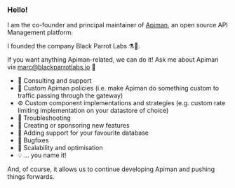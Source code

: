 ### Hello!

I am the co-founder and principal maintainer of [Apiman](https://www.github.com/apiman/apiman), an open source API Management platform.

I founded the company Black Parrot Labs ⚗️🦜.

If you want anything Apiman-related, we can do it! Ask me about Apiman via marc@blackparrotlabs.io 💬

* 💼 Consulting and support
* 👷 Custom Apiman policies (i.e. make Apiman do something custom to traffic passing through the gateway)
* ⚙️ Custom component implementations and strategies (e.g. custom rate limiting implementation on your datastore of choice)
* 🔎 Troubleshooting
* 🌱 Creating or sponsoring new features
* 💾 Adding support for your favourite database
* 🐛 Bugfixes
* 🚀 Scalability and optimisation 
* 💡 ... you name it!

And, of course, it allows us to continue developing Apiman and pushing things forwards.
